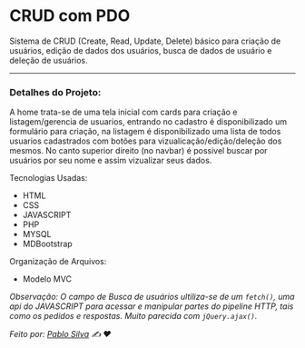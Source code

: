 # CRUD com PDO
Sistema de CRUD (Create, Read, Update, Delete) básico para criação de usuários, edição de dados dos usuários, busca de dados de usuário e deleção de usuários.

---

### Detalhes do Projeto:
A home trata-se de uma tela inicial com cards para criação e listagem/gerencia de usuarios, entrando no cadastro é disponibilizado um formulário para criação, na listagem é disponibilizado uma lista de todos usuarios cadastrados com botões para vizualicação/edição/deleção dos mesmos. No canto superior direito (no navbar) é possivel buscar por usuários por seu nome e assim vizualizar seus dados.

Tecnologias Usadas:
* HTML
* CSS
* JAVASCRIPT
* PHP
* MYSQL
* MDBootstrap


Organização de Arquivos:
* Modelo MVC

*Observação: O campo de Busca de usuários ultiliza-se de um `fetch()`, uma api do JAVASCRIPT para acessar e manipular partes do pipeline HTTP, tais como os pedidos e respostas. Muito parecida com `jQuery.ajax()`.*

*Feito por: [Pablo Silva](https://github.com/PabloSilvaX) :writing_hand: :heart:*